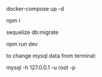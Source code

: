 docker-compose up -d

npm i

sequelize db:migrate

npm run dev

to change mysql data from terminal:

mysql -h 127.0.0.1 -u root -p
